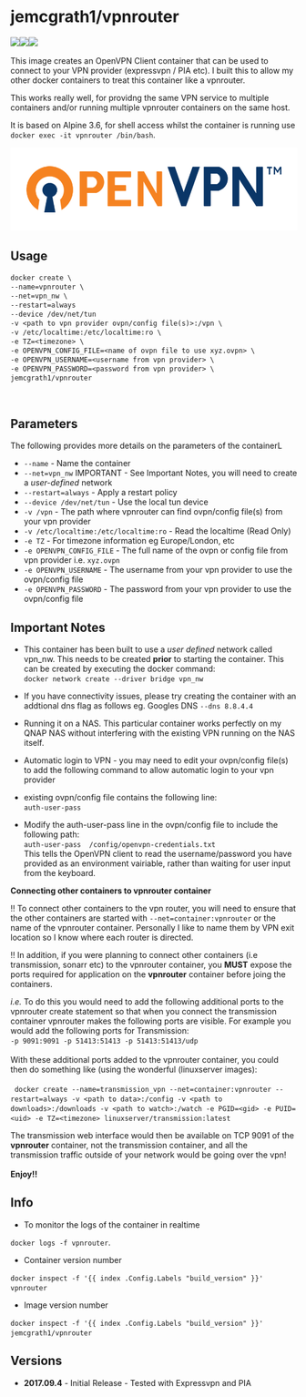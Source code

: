 # jemcgrath1/vpnrouter

[![](https://images.microbadger.com/badges/image/jemcgrath1/vpnrouter.svg)](https://microbadger.com/images/jemcgrath1/vpnrouter "Get your own image badge on microbadger.com")[![](https://images.microbadger.com/badges/version/jemcgrath1/vpnrouter.svg)](https://microbadger.com/images/jemcgrath1/vpnrouter "Get your own version badge on microbadger.com")[![](https://images.microbadger.com/badges/commit/jemcgrath1/vpnrouter.svg)](https://microbadger.com/images/jemcgrath1/vpnrouter "Get your own commit badge on microbadger.com")

This image creates an OpenVPN Client container that can be used to connect to your VPN provider (expressvpn / PIA etc). I built this to allow my other docker containers to treat this container like a vpnrouter.

This works really well, for providng the same VPN service to multiple containers and/or running multiple vpnrouter containers on the same host.

It is based on Alpine 3.6, for shell access whilst the container is running use `docker exec -it vpnrouter /bin/bash`.

![OpenVPN](https://raw.githubusercontent.com/jemcgrath1/vpnrouter/master/openvpntech_logo1.png)

## Usage

```
docker create \
--name=vpnrouter \
--net=vpn_nw \
--restart=always
--device /dev/net/tun
-v <path to vpn provider ovpn/config file(s)>:/vpn \
-v /etc/localtime:/etc/localtime:ro \
-e TZ=<timezone> \
-e OPENVPN_CONFIG_FILE=<name of ovpn file to use xyz.ovpn> \
-e OPENVPN_USERNAME=<username from vpn provider> \
-e OPENVPN_PASSWORD=<password from vpn provider> \
jemcgrath1/vpnrouter
```
  <br />

## Parameters

The following provides more details on the parameters of the containerL
* `--name` - Name the container
* `--net=vpn_nw` IMPORTANT - See Important Notes, you will need to create a *user-defined* network
* `--restart=always` - Apply a restart policy
* `--device /dev/net/tun` - Use the local tun device
* `-v /vpn` - The path where vpnrouter can find ovpn/config file(s) from your vpn provider
* `-v /etc/localtime:/etc/localtime:ro` - Read the localtime (Read Only)
* `-e TZ` - For timezone information eg Europe/London, etc
* `-e OPENVPN_CONFIG_FILE` - The full name of the ovpn or config file from vpn provider i.e. `xyz.ovpn`
* `-e OPENVPN_USERNAME` - The username from your vpn provider to use the ovpn/config file
* `-e OPENVPN_PASSWORD` - The password from your vpn provider to use the ovpn/config file



## Important Notes

* This container has been built to use a *user defined* network called vpn_nw. This needs to be created **prior** to starting the container.
This can be created by executing the docker command:  
 `docker network create --driver bridge vpn_nw`

* If you have connectivity issues, please try creating the container with an addtional dns flag as follows eg. Googles DNS `--dns 8.8.4.4`

* Running it on a NAS. This particular container works perfectly on my QNAP NAS without interfering with the existing VPN running on the NAS itself.

* Automatic login to VPN - you may need to edit your ovpn/config file(s) to add the following command to allow automatic login to your vpn provider

 * existing ovpn/config file contains the following line:  
`auth-user-pass`

 * Modify the auth-user-pass line in the ovpn/config file to include the following path:  
 `auth-user-pass  /config/openvpn-credentials.txt`  
 This tells the OpenVPN client to read the username/password you have provided as an environment vairiable, rather than waiting for user input from the keyboard.


**Connecting other containers to vpnrouter container**  

  :bangbang: To connect other containers to the vpn router, you will need to ensure that the other containers are started with `--net=container:vpnrouter` or the name of the vpnrouter container. Personally I like to name them by VPN exit location so I know where each router is directed.

  :bangbang: In addition, if you were planning to connect other containers (i.e transmission, sonarr etc) to the vpnrouter container, you **MUST** expose the ports required for application on the **vpnrouter** container before joing the containers.

   *i.e.*  To do this you would need to add the following additional ports to the vpnrouter create statement so that when you connect the transmission container vpnrouter makes the following ports are visible. For example you would add the following ports for Transmission:  
  `-p 9091:9091 -p 51413:51413 -p 51413:51413/udp `
 <br />
 <br />
 With these additional ports added to the vpnrouter container, you could then do something like (using the wonderful (linuxserver images):<br /><br />
 ` docker create --name=transmission_vpn --net=container:vpnrouter --restart=always -v <path to data>:/config -v <path to downloads>:/downloads -v <path to watch>:/watch -e PGID=<gid> -e PUID=<uid> -e TZ=<timezone> linuxserver/transmission:latest`
 
 The transmission web interface would then be available on TCP 9091 of the **vpnrouter** container, not the transmission container, and all the transmission traffic outside of your network would be going over the vpn!
 <br /><br />
 **Enjoy!!**


## Info

* To monitor the logs of the container in realtime

`docker logs -f vpnrouter`.

* Container version number

`docker inspect -f '{{ index .Config.Labels "build_version" }}' vpnrouter`

* Image version number

`docker inspect -f '{{ index .Config.Labels "build_version" }}' jemcgrath1/vpnrouter`

## Versions

+ **2017.09.4** - Initial Release - Tested with Expressvpn and PIA


